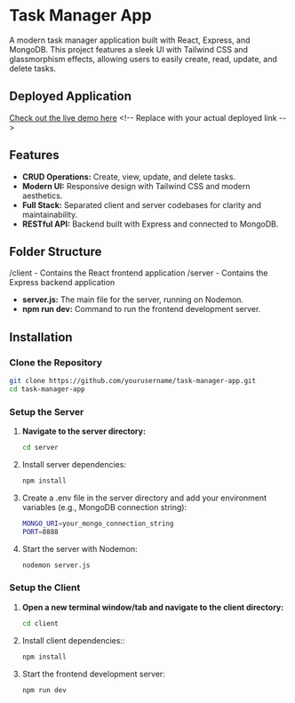 # Task Manager App

A modern task manager application built with React, Express, and MongoDB. This project features a sleek UI with Tailwind CSS and glassmorphism effects, allowing users to easily create, read, update, and delete tasks.

## Deployed Application

[Check out the live demo here]([https://your-deployed-app-link.com](https://task-management-app-sigma-lemon.vercel.app/))  <!-- Replace with your actual deployed link -->

## Features

- **CRUD Operations:** Create, view, update, and delete tasks.
- **Modern UI:** Responsive design with Tailwind CSS and modern aesthetics.
- **Full Stack:** Separated client and server codebases for clarity and maintainability.
- **RESTful API:** Backend built with Express and connected to MongoDB.

## Folder Structure

/client - Contains the React frontend application /server - Contains the Express backend application

- **server.js:** The main file for the server, running on Nodemon.
- **npm run dev:** Command to run the frontend development server.

## Installation

### Clone the Repository

```bash
git clone https://github.com/yourusername/task-manager-app.git
cd task-manager-app
```


### Setup the Server

1. **Navigate to the server directory:**

   ```bash
   cd server
   ```

2. Install server dependencies:
    ```bash
    npm install
    ```
3. Create a .env file in the server directory and add your environment variables (e.g., MongoDB connection string):
   ```bash
   MONGO_URI=your_mongo_connection_string
   PORT=8888
   ```
4. Start the server with Nodemon:
   ```bash
   nodemon server.js
   ```
### Setup the Client

1. **Open a new terminal window/tab and navigate to the client directory:**

   ```bash
   cd client

   ```

2. Install client dependencies::
    ```bash
    npm install
    ```
3. Start the frontend development server:
   ```bash
   npm run dev
    ```
